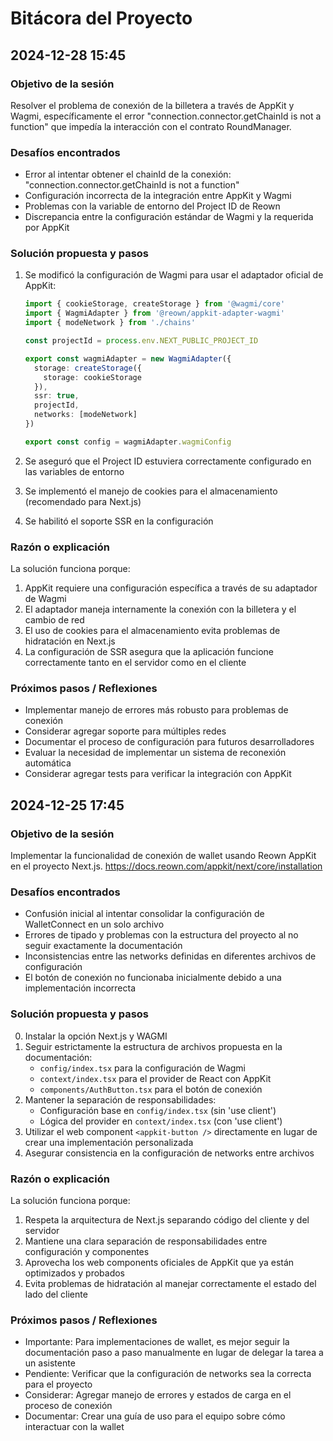 # Bitácora del Proyecto

## 2024-12-28 15:45

### Objetivo de la sesión
Resolver el problema de conexión de la billetera a través de AppKit y Wagmi, específicamente el error "connection.connector.getChainId is not a function" que impedía la interacción con el contrato RoundManager.

### Desafíos encontrados
- Error al intentar obtener el chainId de la conexión: "connection.connector.getChainId is not a function"
- Configuración incorrecta de la integración entre AppKit y Wagmi
- Problemas con la variable de entorno del Project ID de Reown
- Discrepancia entre la configuración estándar de Wagmi y la requerida por AppKit

### Solución propuesta y pasos
1. Se modificó la configuración de Wagmi para usar el adaptador oficial de AppKit:
   ```typescript
   import { cookieStorage, createStorage } from '@wagmi/core'
   import { WagmiAdapter } from '@reown/appkit-adapter-wagmi'
   import { modeNetwork } from './chains'

   const projectId = process.env.NEXT_PUBLIC_PROJECT_ID

   export const wagmiAdapter = new WagmiAdapter({
     storage: createStorage({
       storage: cookieStorage
     }),
     ssr: true,
     projectId,
     networks: [modeNetwork]
   })

   export const config = wagmiAdapter.wagmiConfig
   ```

2. Se aseguró que el Project ID estuviera correctamente configurado en las variables de entorno
3. Se implementó el manejo de cookies para el almacenamiento (recomendado para Next.js)
4. Se habilitó el soporte SSR en la configuración

### Razón o explicación
La solución funciona porque:
1. AppKit requiere una configuración específica a través de su adaptador de Wagmi
2. El adaptador maneja internamente la conexión con la billetera y el cambio de red
3. El uso de cookies para el almacenamiento evita problemas de hidratación en Next.js
4. La configuración de SSR asegura que la aplicación funcione correctamente tanto en el servidor como en el cliente

### Próximos pasos / Reflexiones
- Implementar manejo de errores más robusto para problemas de conexión
- Considerar agregar soporte para múltiples redes
- Documentar el proceso de configuración para futuros desarrolladores
- Evaluar la necesidad de implementar un sistema de reconexión automática
- Considerar agregar tests para verificar la integración con AppKit

## 2024-12-25 17:45

### Objetivo de la sesión
Implementar la funcionalidad de conexión de wallet usando Reown AppKit en el proyecto Next.js. https://docs.reown.com/appkit/next/core/installation

### Desafíos encontrados
- Confusión inicial al intentar consolidar la configuración de WalletConnect en un solo archivo
- Errores de tipado y problemas con la estructura del proyecto al no seguir exactamente la documentación
- Inconsistencias entre las networks definidas en diferentes archivos de configuración
- El botón de conexión no funcionaba inicialmente debido a una implementación incorrecta

### Solución propuesta y pasos
0. Instalar la opción Next.js y WAGMI
1. Seguir estrictamente la estructura de archivos propuesta en la documentación:
   - `config/index.tsx` para la configuración de Wagmi
   - `context/index.tsx` para el provider de React con AppKit
   - `components/AuthButton.tsx` para el botón de conexión
2. Mantener la separación de responsabilidades:
   - Configuración base en `config/index.tsx` (sin 'use client')
   - Lógica del provider en `context/index.tsx` (con 'use client')
3. Utilizar el web component `<appkit-button />` directamente en lugar de crear una implementación personalizada
4. Asegurar consistencia en la configuración de networks entre archivos

### Razón o explicación
La solución funciona porque:
1. Respeta la arquitectura de Next.js separando código del cliente y del servidor
2. Mantiene una clara separación de responsabilidades entre configuración y componentes
3. Aprovecha los web components oficiales de AppKit que ya están optimizados y probados
4. Evita problemas de hidratación al manejar correctamente el estado del lado del cliente

### Próximos pasos / Reflexiones
- Importante: Para implementaciones de wallet, es mejor seguir la documentación paso a paso manualmente en lugar de delegar la tarea a un asistente
- Pendiente: Verificar que la configuración de networks sea la correcta para el proyecto
- Considerar: Agregar manejo de errores y estados de carga en el proceso de conexión
- Documentar: Crear una guía de uso para el equipo sobre cómo interactuar con la wallet